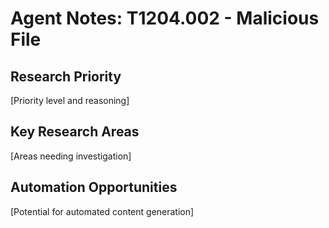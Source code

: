 # Agent Notes: T1204.002 - Malicious File

## Research Priority
[Priority level and reasoning]

## Key Research Areas
[Areas needing investigation]

## Automation Opportunities
[Potential for automated content generation]
